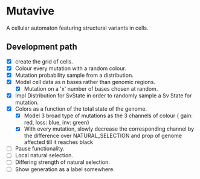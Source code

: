 # Mutavive

A cellular automaton featuring structural variants in cells.

## Development path

- [x] create the grid of cells.
- [x] Colour every mutation with a random colour.
- [x] Mutation probability sample from a distribution.
- [x] Model cell data as n bases rather than genomic regions.
    - [x] Mutation on a 'x' number of bases chosen at random.
- [x] Impl Distribution for SvState in order to randomly sample a Sv State for mutation.
- [x] Colors as a function of the total state of the genome.
    - [x] Model 3 broad type of mutations as the 3 channels of colour { gain: red, loss: blue, inv: green}
    - [x] With every mutation, slowly decrease the corresponding channel by the difference over NATURAL_SELECTION and prop of genome affected till it reaches black
- [ ] Pause functionality.
- [ ] Local natural selection.
- [ ] Differing strength of natural selection.
- [ ] Show generation as a label somewhere.
